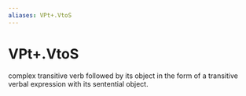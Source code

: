 ```yaml
---
aliases: VPt+.VtoS
---
```

# VPt+.VtoS

complex transitive verb followed by its object in the form of a transitive verbal expression with its sentential object.